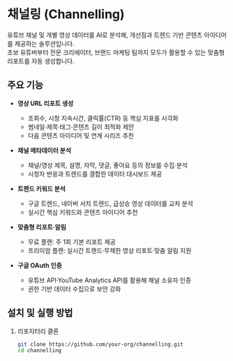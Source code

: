 # 채널링 (Channelling)

유튜브 채널 및 개별 영상 데이터를 AI로 분석해, 개선점과 트렌드 기반 콘텐츠 아이디어를 제공하는 솔루션입니다.  
초보 유튜버부터 전문 크리에이터, 브랜드 마케팅 팀까지 모두가 활용할 수 있는 맞춤형 리포트를 자동 생성합니다.

## 주요 기능

- **영상 URL 리포트 생성**  
  - 조회수, 시청 지속시간, 클릭률(CTR) 등 핵심 지표를 시각화  
  - 썸네일·제목·태그·콘텐츠 길이 최적화 제안  
  - 다음 콘텐츠 아이디어 및 연계 시리즈 추천

- **채널 메타데이터 분석**  
  - 채널/영상 제목, 설명, 자막, 댓글, 좋아요 등의 정보를 수집·분석  
  - 시청자 반응과 트렌드를 결합한 데이터 대시보드 제공

- **트렌드 키워드 분석**  
  - 구글 트렌드, 네이버 서치 트렌드, 급상승 영상 데이터를 교차 분석  
  - 실시간 핵심 키워드와 콘텐츠 아이디어 추천

- **맞춤형 리포트·알림**  
  - 무료 플랜: 주 1회 기본 리포트 제공  
  - 프리미엄 플랜: 실시간 트렌드·무제한 영상 리포트·맞춤 알림 지원

- **구글 OAuth 인증**  
  - 유튜브 API·YouTube Analytics API를 활용해 채널 소유자 인증  
  - 권한 기반 데이터 수집으로 보안 강화

## 설치 및 실행 방법

1. 리포지터리 클론  
   ```bash
   git clone https://github.com/your-org/channelling.git
   cd channelling
